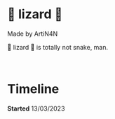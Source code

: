 # :lizard: lizard :lizard:

Made by ArtiN4N

:lizard: lizard :lizard: is totally not snake, man.

<br>

# Timeline

**Started**  13/03/2023  
